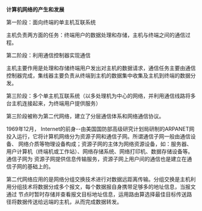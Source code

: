 **计算机网络的产生和发展**

第一阶段：面向终端的单主机互联系统

主机负责两方面的任务：终端用户的数据处理和存储，主机与终端之间的通信过程。

第二阶段：利用通信控制器实现通信

主机主要作用是处理和存储终端用户发出对主机的数据请求，通信任务主要由通信控制器完成，集线器主要负责从终端到主机的数据集中收集及主机到终端的数据分发。

第三阶段：多个单主机互联系统（以多处理机为中心的网络，并利用通信线路将多台主机连接起来，为终端用户提供服务）

第三阶段被称为第二代网络，建立了分层通信体系和网络通信协议。

1969年12月， Internet的前身--由美国国防部高级研究计划局研制的ARPANET网投入运行，它将计算机网络分为资源子网和通信子网。所谓通信子网一般由通信设备、
网络介质等物理设备构成；资源子网的主体为网络资源设备，如：服务器、用户计算机（终端机或工作站）、网络存储系统、网络打印机、数据存储设备等。通信子网为
资源子网提供信息传输服务，资源子网上用户间的通信也是建立在通信子网的基础上的。

第二代网络应用的是网络分组交换技术进行对数据远距离传输。分组交换是主机利用分组技术将数据分成多个报文，每个数据报自身携带足够多的地址信息，当报文通过
节点时暂时存储并查看报文目标地址信息，运用路由算选择最佳目标传送路径将数据传送给远端的主机，从而完成数据转发。

